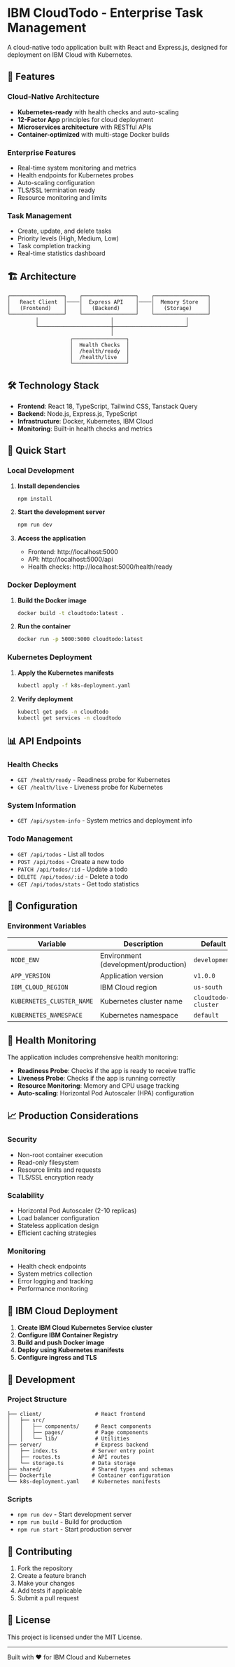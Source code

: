 # IBM CloudTodo - Enterprise Task Management

A cloud-native todo application built with React and Express.js, designed for deployment on IBM Cloud with Kubernetes.

## 🚀 Features

### Cloud-Native Architecture
- **Kubernetes-ready** with health checks and auto-scaling
- **12-Factor App** principles for cloud deployment
- **Microservices architecture** with RESTful APIs
- **Container-optimized** with multi-stage Docker builds

### Enterprise Features
- Real-time system monitoring and metrics
- Health endpoints for Kubernetes probes
- Auto-scaling configuration
- TLS/SSL termination ready
- Resource monitoring and limits

### Task Management
- Create, update, and delete tasks
- Priority levels (High, Medium, Low)
- Task completion tracking
- Real-time statistics dashboard

## 🏗️ Architecture

```
┌─────────────────┐    ┌─────────────────┐    ┌─────────────────┐
│   React Client  │────│  Express API    │────│  Memory Store   │
│   (Frontend)    │    │   (Backend)     │    │   (Storage)     │
└─────────────────┘    └─────────────────┘    └─────────────────┘
         │                       │                       │
         └───────────────────────┼───────────────────────┘
                                 │
                    ┌─────────────────┐
                    │  Health Checks  │
                    │  /health/ready  │
                    │  /health/live   │
                    └─────────────────┘
```

## 🛠️ Technology Stack

- **Frontend**: React 18, TypeScript, Tailwind CSS, Tanstack Query
- **Backend**: Node.js, Express.js, TypeScript
- **Infrastructure**: Docker, Kubernetes, IBM Cloud
- **Monitoring**: Built-in health checks and metrics

## 🚀 Quick Start

### Local Development

1. **Install dependencies**
   ```bash
   npm install
   ```

2. **Start the development server**
   ```bash
   npm run dev
   ```

3. **Access the application**
   - Frontend: http://localhost:5000
   - API: http://localhost:5000/api
   - Health checks: http://localhost:5000/health/ready

### Docker Deployment

1. **Build the Docker image**
   ```bash
   docker build -t cloudtodo:latest .
   ```

2. **Run the container**
   ```bash
   docker run -p 5000:5000 cloudtodo:latest
   ```

### Kubernetes Deployment

1. **Apply the Kubernetes manifests**
   ```bash
   kubectl apply -f k8s-deployment.yaml
   ```

2. **Verify deployment**
   ```bash
   kubectl get pods -n cloudtodo
   kubectl get services -n cloudtodo
   ```

## 📊 API Endpoints

### Health Checks
- `GET /health/ready` - Readiness probe for Kubernetes
- `GET /health/live` - Liveness probe for Kubernetes

### System Information
- `GET /api/system-info` - System metrics and deployment info

### Todo Management
- `GET /api/todos` - List all todos
- `POST /api/todos` - Create a new todo
- `PATCH /api/todos/:id` - Update a todo
- `DELETE /api/todos/:id` - Delete a todo
- `GET /api/todos/stats` - Get todo statistics

## 🔧 Configuration

### Environment Variables

| Variable | Description | Default |
|----------|-------------|---------|
| `NODE_ENV` | Environment (development/production) | `development` |
| `APP_VERSION` | Application version | `v1.0.0` |
| `IBM_CLOUD_REGION` | IBM Cloud region | `us-south` |
| `KUBERNETES_CLUSTER_NAME` | Kubernetes cluster name | `cloudtodo-cluster` |
| `KUBERNETES_NAMESPACE` | Kubernetes namespace | `default` |

## 🏥 Health Monitoring

The application includes comprehensive health monitoring:

- **Readiness Probe**: Checks if the app is ready to receive traffic
- **Liveness Probe**: Checks if the app is running correctly
- **Resource Monitoring**: Memory and CPU usage tracking
- **Auto-scaling**: Horizontal Pod Autoscaler (HPA) configuration

## 📈 Production Considerations

### Security
- Non-root container execution
- Read-only filesystem
- Resource limits and requests
- TLS/SSL encryption ready

### Scalability
- Horizontal Pod Autoscaler (2-10 replicas)
- Load balancer configuration
- Stateless application design
- Efficient caching strategies

### Monitoring
- Health check endpoints
- System metrics collection
- Error logging and tracking
- Performance monitoring

## 🚀 IBM Cloud Deployment

1. **Create IBM Cloud Kubernetes Service cluster**
2. **Configure IBM Container Registry**
3. **Build and push Docker image**
4. **Deploy using Kubernetes manifests**
5. **Configure ingress and TLS**

## 📝 Development

### Project Structure
```
├── client/                 # React frontend
│   ├── src/
│   │   ├── components/     # React components
│   │   ├── pages/          # Page components
│   │   └── lib/            # Utilities
├── server/                 # Express backend
│   ├── index.ts           # Server entry point
│   ├── routes.ts          # API routes
│   └── storage.ts         # Data storage
├── shared/                # Shared types and schemas
├── Dockerfile             # Container configuration
└── k8s-deployment.yaml    # Kubernetes manifests
```

### Scripts
- `npm run dev` - Start development server
- `npm run build` - Build for production
- `npm run start` - Start production server

## 🤝 Contributing

1. Fork the repository
2. Create a feature branch
3. Make your changes
4. Add tests if applicable
5. Submit a pull request

## 📄 License

This project is licensed under the MIT License.

---

Built with ❤️ for IBM Cloud and Kubernetes
